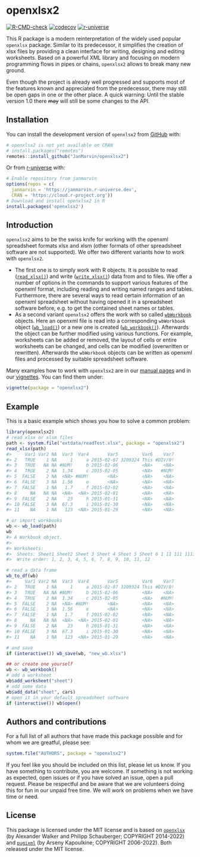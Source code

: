 
<!-- README.md is generated from README.Rmd. Please edit that file -->

# openxlsx2

<!-- badges: start -->

[![R-CMD-check](https://github.com/JanMarvin/openxlsx2/workflows/R-CMD-check/badge.svg)](https://github.com/JanMarvin/openxlsx2/actions)
[![codecov](https://codecov.io/gh/JanMarvin/openxlsx2/branch/main/graph/badge.svg?token=HEZ7rXcZNq)](https://app.codecov.io/gh/JanMarvin/openxlsx2)
[![r-universe](https://janmarvin.r-universe.dev/badges/openxlsx2)](https://janmarvin.r-universe.dev/ui#package:openxlsx2)
<!-- badges: end -->

This R package is a modern reinterpretation of the widely used popular
`openxlsx` package. Similar to its predecessor, it simplifies the
creation of xlsx files by providing a clean interface for writing,
designing and editing worksheets. Based on a powerful XML library and
focusing on modern programming flows in pipes or chains, `openxlsx2`
allows to break many new ground.

Even though the project is already well progressed and supports most of
the features known and appreciated from the predecessor, there may still
be open gaps in one or the other place. A quick warning: Until the
stable version 1.0 there ~~may~~ will still be some changes to the API.

## Installation

You can install the development version of `openxlsx2` from
[GitHub](https://github.com/) with:

``` r
# openxlsx2 is not yet available on CRAN
# install.packages("remotes")
remotes::install_github("JanMarvin/openxlsx2")
```

Or from [r-universe](https://r-universe.dev/) with:
```R
# Enable repository from janmarvin
options(repos = c(
  janmarvin = 'https://janmarvin.r-universe.dev',
  CRAN = 'https://cloud.r-project.org'))
# Download and install openxlsx2 in R
install.packages('openxlsx2')
```

## Introduction

`openxlsx2` aims to be the swiss knife for working with the openxml
spreadsheet formats xlsx and xlsm (other formats of other spreadsheet
software are not supported). We offer two different variants how to work
with `openxlsx2`.

-   The first one is to simply work with R objects. It is possible to
    read
    ([`read_xlsx()`](https://janmarvin.github.io/openxlsx2/reference/read_xlsx.html))
    and write
    ([`write_xlsx()`](https://janmarvin.github.io/openxlsx2/reference/write_xlsx.html))
    data from and to files. We offer a number of options in the commands
    to support various features of the openxml format, including reading
    and writing named ranges and tables. Furthermore, there are several
    ways to read certain information of an openxml spreadsheet without
    having opened it in a spreadsheet software before, e.g. to get the
    contained sheet names or tables.
-   As a second variant `openxlsx2` offers the work with so called
    [`wbWorkbook`](https://janmarvin.github.io/openxlsx2/reference/wbWorkbook.html)
    objects. Here an openxml file is read into a corresponding
    `wbWorkbook` object
    ([`wb_load()`](https://janmarvin.github.io/openxlsx2/reference/wb_load.html))
    or a new one is created
    ([`wb_workbook()`](https://janmarvin.github.io/openxlsx2/reference/wb_workbook.html)).
    Afterwards the object can be further modified using various
    functions. For example, worksheets can be added or removed, the
    layout of cells or entire worksheets can be changed, and cells can
    be modified (overwritten or rewritten). Afterwards the `wbWorkbook`
    objects can be written as openxml files and processed by suitable
    spreadsheet software.

Many examples how to work with `openxlsx2` are in our [manual
pages](https://janmarvin.github.io/openxlsx2/reference/index.html) and
in our [vignettes](https://janmarvin.github.io/openxlsx2/articles/). You
can find them under:

``` r
vignette(package = "openxlsx2")
```

## Example

This is a basic example which shows you how to solve a common problem:

``` r
library(openxlsx2)
# read xlsx or xlsm files
path <- system.file("extdata/readTest.xlsx", package = "openxlsx2")
read_xlsx(path)
#>     Var1 Var2 NA  Var3  Var4       Var5         Var6    Var7
#> 2   TRUE    1 NA     1     a 2015-02-07 3209324 This #DIV/0!
#> 3   TRUE   NA NA #NUM!     b 2015-02-06         <NA>    <NA>
#> 4   TRUE    2 NA  1.34     c 2015-02-05         <NA>   #NUM!
#> 5  FALSE    2 NA  <NA> #NUM!       <NA>         <NA>    <NA>
#> 6  FALSE    3 NA  1.56     e       <NA>         <NA>    <NA>
#> 7  FALSE    1 NA   1.7     f 2015-02-02         <NA>    <NA>
#> 8     NA   NA NA  <NA>  <NA> 2015-02-01         <NA>    <NA>
#> 9  FALSE    2 NA    23     h 2015-01-31         <NA>    <NA>
#> 10 FALSE    3 NA  67.3     i 2015-01-30         <NA>    <NA>
#> 11    NA    1 NA   123  <NA> 2015-01-29         <NA>    <NA>

# or import workbooks
wb <- wb_load(path)
wb
#> A Workbook object.
#>  
#> Worksheets:
#>  Sheets: Sheet1 Sheet2 Sheet 3 Sheet 4 Sheet 5 Sheet 6 1 11 111 1111 11111 111111 
#>  Write order: 1, 2, 3, 4, 5, 6, 7, 8, 9, 10, 11, 12

# read a data frame
wb_to_df(wb)
#>     Var1 Var2 NA  Var3  Var4       Var5         Var6    Var7
#> 2   TRUE    1 NA     1     a 2015-02-07 3209324 This #DIV/0!
#> 3   TRUE   NA NA #NUM!     b 2015-02-06         <NA>    <NA>
#> 4   TRUE    2 NA  1.34     c 2015-02-05         <NA>   #NUM!
#> 5  FALSE    2 NA  <NA> #NUM!       <NA>         <NA>    <NA>
#> 6  FALSE    3 NA  1.56     e       <NA>         <NA>    <NA>
#> 7  FALSE    1 NA   1.7     f 2015-02-02         <NA>    <NA>
#> 8     NA   NA NA  <NA>  <NA> 2015-02-01         <NA>    <NA>
#> 9  FALSE    2 NA    23     h 2015-01-31         <NA>    <NA>
#> 10 FALSE    3 NA  67.3     i 2015-01-30         <NA>    <NA>
#> 11    NA    1 NA   123  <NA> 2015-01-29         <NA>    <NA>

# and save
if (interactive()) wb_save(wb, "new_wb.xlsx")

## or create one yourself
wb <- wb_workbook()
# add a worksheet
wb$add_worksheet("sheet")
# add some data
wb$add_data("sheet", cars)
# open it in your default spreadsheet software
if (interactive()) wb$open()
```

## Authors and contributions

For a full list of all authors that have made this package possible and
for whom we are greatful, please see:

``` r
system.file("AUTHORS", package = "openxlsx2")
```

If you feel like you should be included on this list, please let us
know. If you have something to contribute, you are welcome. If something
is not working as expected, open issues or if you have solved an issue,
open a pull request. Please be respectful and be aware that we are
volunteers doing this for fun in our unpaid free time. We will work on
problems when we have time or need.

## License

This package is licensed under the MIT license and is based on
[`openxlsx`](https://github.com/ycphs/openxlsx) (by Alexander Walker and
Philipp Schauberger; COPYRIGHT 2014-2022) and
[`pugixml`](https://github.com/zeux/pugixml) (by Arseny Kapoulkine;
COPYRIGHT 2006-2022). Both released under the MIT license.
